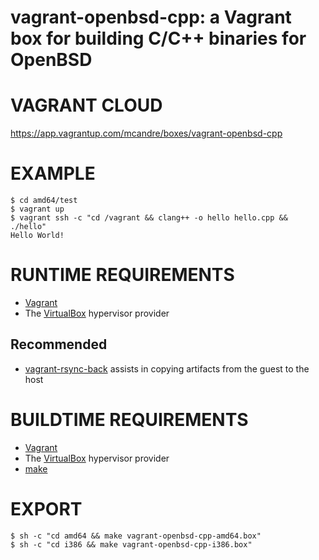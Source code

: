 # vagrant-openbsd-cpp: a Vagrant box for building C/C++ binaries for OpenBSD

# VAGRANT CLOUD

https://app.vagrantup.com/mcandre/boxes/vagrant-openbsd-cpp

# EXAMPLE

```console
$ cd amd64/test
$ vagrant up
$ vagrant ssh -c "cd /vagrant && clang++ -o hello hello.cpp && ./hello"
Hello World!
```

# RUNTIME REQUIREMENTS

* [Vagrant](https://www.vagrantup.com)
* The [VirtualBox](https://www.virtualbox.org) hypervisor provider

## Recommended

* [vagrant-rsync-back](https://github.com/smerrill/vagrant-rsync-back) assists in copying artifacts from the guest to the host

# BUILDTIME REQUIREMENTS

* [Vagrant](https://www.vagrantup.com)
* The [VirtualBox](https://www.virtualbox.org) hypervisor provider
* [make](https://www.gnu.org/software/make/)

# EXPORT

```console
$ sh -c "cd amd64 && make vagrant-openbsd-cpp-amd64.box"
$ sh -c "cd i386 && make vagrant-openbsd-cpp-i386.box"
```
